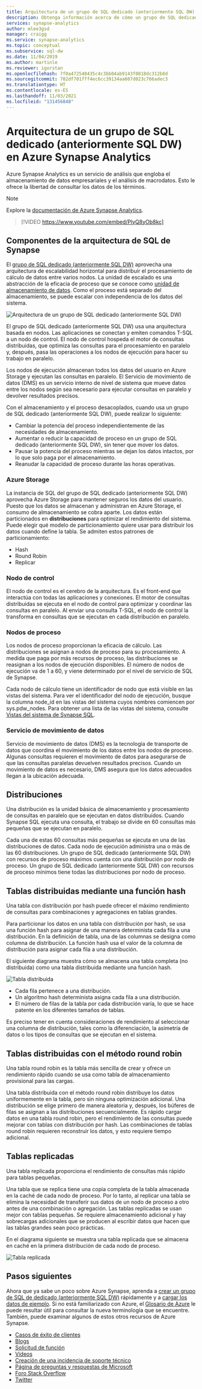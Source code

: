 ```yaml
---
title: Arquitectura de un grupo de SQL dedicado (anteriormente SQL DW)
description: Obtenga información acerca de cómo un grupo de SQL dedicado (anteriormente SQL DW) puede combinar en Azure Synapse Analytics las funcionalidades de procesamiento de consultas distribuidas con Azure Storage, para lograr un alto rendimiento y escalabilidad.
services: synapse-analytics
author: mlee3gsd
manager: craigg
ms.service: synapse-analytics
ms.topic: conceptual
ms.subservice: sql-dw
ms.date: 11/04/2019
ms.author: martinle
ms.reviewer: igorstan
ms.openlocfilehash: 7f0a472540435c4c3bb04ab9143f0818dc312b8d
ms.sourcegitcommit: 702df701fff4ec6cc39134aa607d023c766adec3
ms.translationtype: HT
ms.contentlocale: es-ES
ms.lasthandoff: 11/03/2021
ms.locfileid: "131456848"
---
```

# <a name="dedicated-sql-pool-formerly-sql-dw-architecture-in-azure-synapse-analytics"></a>Arquitectura de un grupo de SQL dedicado (anteriormente SQL DW) en Azure Synapse Analytics

Azure Synapse Analytics es un servicio de análisis que engloba el almacenamiento de datos empresariales y el análisis de macrodatos. Esto le ofrece la libertad de consultar los datos de los términos.

> [!NOTE]
>Explore la [documentación de Azure Synapse Analytics](../overview-what-is.md).
>


> [!VIDEO https://www.youtube.com/embed/PlyQ8yOb8kc]

## <a name="synapse-sql-architecture-components"></a>Componentes de la arquitectura de SQL de Synapse

El [grupo de SQL dedicado (anteriormente SQL DW)](sql-data-warehouse-overview-what-is.md) aprovecha una arquitectura de escalabilidad horizontal para distribuir el procesamiento de cálculo de datos entre varios nodos. La unidad de escalado es una abstracción de la eficacia de proceso que se conoce como [unidad de almacenamiento de datos](what-is-a-data-warehouse-unit-dwu-cdwu.md). Como el proceso está separado del almacenamiento, se puede escalar con independencia de los datos del sistema.

![Arquitectura de un grupo de SQL dedicado (anteriormente SQL DW)](./media/massively-parallel-processing-mpp-architecture/massively-parallel-processing-mpp-architecture.png)

El grupo de SQL dedicado (anteriormente SQL DW) usa una arquitectura basada en nodos. Las aplicaciones se conectan y emiten comandos T-SQL a un nodo de control. El nodo de control hospeda el motor de consultas distribuidas, que optimiza las consultas para el procesamiento en paralelo y, después, pasa las operaciones a los nodos de ejecución para hacer su trabajo en paralelo.

Los nodos de ejecución almacenan todos los datos del usuario en Azure Storage y ejecutan las consultas en paralelo. El Servicio de movimiento de datos (DMS) es un servicio interno de nivel de sistema que mueve datos entre los nodos según sea necesario para ejecutar consultas en paralelo y devolver resultados precisos.

Con el almacenamiento y el proceso desacoplados, cuando usa un grupo de SQL dedicado (anteriormente SQL DW), puede realizar lo siguiente:

- Cambiar la potencia del proceso independientemente de las necesidades de almacenamiento.
- Aumentar o reducir la capacidad de proceso en un grupo de SQL dedicado (anteriormente SQL DW), sin tener que mover los datos.
- Pausar la potencia del proceso mientras se dejan los datos intactos, por lo que solo paga por el almacenamiento.
- Reanudar la capacidad de proceso durante las horas operativas.

### <a name="azure-storage"></a>Azure Storage

La instancia de SQL del grupo de SQL dedicado (anteriormente SQL DW) aprovecha Azure Storage para mantener seguros los datos del usuario.  Puesto que los datos se almacenan y administran en Azure Storage, el consumo de almacenamiento se cobra aparte. Los datos están particionados en **distribuciones** para optimizar el rendimiento del sistema. Puede elegir qué modelo de particionamiento quiere usar para distribuir los datos cuando define la tabla. Se admiten estos patrones de particionamiento:

- Hash
- Round Robin
- Replicar

### <a name="control-node"></a>Nodo de control

El nodo de control es el cerebro de la arquitectura. Es el front-end que interactúa con todas las aplicaciones y conexiones. El motor de consultas distribuidas se ejecuta en el nodo de control para optimizar y coordinar las consultas en paralelo. Al enviar una consulta T-SQL, el nodo de control la transforma en consultas que se ejecutan en cada distribución en paralelo.

### <a name="compute-nodes"></a>Nodos de proceso

Los nodos de proceso proporcionan la eficacia de cálculo. Las distribuciones se asignan a nodos de proceso para su procesamiento. A medida que paga por más recursos de proceso, las distribuciones se reasignan a los nodos de ejecución disponibles. El número de nodos de ejecución va de 1 a 60, y viene determinado por el nivel de servicio de SQL de Synapse.

Cada nodo de cálculo tiene un identificador de nodo que está visible en las vistas del sistema. Para ver el identificador del nodo de ejecución, busque la columna node_id en las vistas del sistema cuyos nombres comiencen por sys.pdw_nodes. Para obtener una lista de las vistas del sistema, consulte [Vistas del sistema de Synapse SQL](/sql/relational-databases/system-catalog-views/sql-data-warehouse-and-parallel-data-warehouse-catalog-views?toc=/azure/synapse-analytics/sql-data-warehouse/toc.json&bc=/azure/synapse-analytics/sql-data-warehouse/breadcrumb/toc.json&view=azure-sqldw-latest&preserve-view=true).

### <a name="data-movement-service"></a>Servicio de movimiento de datos

Servicio de movimiento de datos (DMS) es la tecnología de transporte de datos que coordina el movimiento de los datos entre los nodos de proceso. Algunas consultas requieren el movimiento de datos para asegurarse de que las consultas paralelas devuelven resultados precisos. Cuando un movimiento de datos es necesario, DMS asegura que los datos adecuados llegan a la ubicación adecuada.

## <a name="distributions"></a>Distribuciones

Una distribución es la unidad básica de almacenamiento y procesamiento de consultas en paralelo que se ejecutan en datos distribuidos. Cuando Synapse SQL ejecuta una consulta, el trabajo se divide en 60 consultas más pequeñas que se ejecutan en paralelo.

Cada una de estas 60 consultas más pequeñas se ejecuta en una de las distribuciones de datos. Cada nodo de ejecución administra una o más de las 60 distribuciones. Un grupo de SQL dedicado (anteriormente SQL DW) con recursos de proceso máximos cuenta con una distribución por nodo de proceso. Un grupo de SQL dedicado (anteriormente SQL DW) con recursos de proceso mínimos tiene todas las distribuciones por nodo de proceso.  

## <a name="hash-distributed-tables"></a>Tablas distribuidas mediante una función hash

Una tabla con distribución por hash puede ofrecer el máximo rendimiento de consultas para combinaciones y agregaciones en tablas grandes.

Para particionar los datos en una tabla con distribución por hash, se usa una función hash para asignar de una manera determinista cada fila a una distribución. En la definición de tabla, una de las columnas se designa como columna de distribución. La función hash usa el valor de la columna de distribución para asignar cada fila a una distribución.

El siguiente diagrama muestra cómo se almacena una tabla completa (no distribuida) como una tabla distribuida mediante una función hash.

![Tabla distribuida](./media/massively-parallel-processing-mpp-architecture/hash-distributed-table.png "Tabla distribuida")  

- Cada fila pertenece a una distribución.  
- Un algoritmo hash determinista asigna cada fila a una distribución.  
- El número de filas de la tabla por cada distribución varía, lo que se hace patente en los diferentes tamaños de tablas.

Es preciso tener en cuenta consideraciones de rendimiento al seleccionar una columna de distribución, tales como la diferenciación, la asimetría de datos o los tipos de consultas que se ejecutan en el sistema.

## <a name="round-robin-distributed-tables"></a>Tablas distribuidas con el método round robin

Una tabla round robin es la tabla más sencilla de crear y ofrece un rendimiento rápido cuando se usa como tabla de almacenamiento provisional para las cargas.

Una tabla distribuida con el método round robin distribuye los datos uniformemente en la tabla, pero sin ninguna optimización adicional. Una distribución se elige primero de manera aleatoria y, después, los búferes de filas se asignan a las distribuciones secuencialmente. Es rápido cargar datos en una tabla round robin, pero el rendimiento de las consultas puede mejorar con tablas con distribución por hash. Las combinaciones de tablas round robin requieren reconstruir los datos, y esto requiere tiempo adicional.

## <a name="replicated-tables"></a>Tablas replicadas

Una tabla replicada proporciona el rendimiento de consultas más rápido para tablas pequeñas.

Una tabla que se replica tiene una copia completa de la tabla almacenada en la caché de cada nodo de proceso. Por lo tanto, al replicar una tabla se elimina la necesidad de transferir sus datos de un nodo de proceso a otro antes de una combinación o agregación. Las tablas replicadas se usan mejor con tablas pequeñas. Se requiere almacenamiento adicional y hay sobrecargas adicionales que se producen al escribir datos que hacen que las tablas grandes sean poco prácticas.  

En el diagrama siguiente se muestra una tabla replicada que se almacena en caché en la primera distribución de cada nodo de proceso.  

![Tabla replicada](./media/massively-parallel-processing-mpp-architecture/replicated-table.png "Tabla replicada")

## <a name="next-steps"></a>Pasos siguientes

Ahora que ya sabe un poco sobre Azure Synapse, aprenda a [crear un grupo de SQL de dedicado (anteriormente SQL DW)](create-data-warehouse-portal.md) rápidamente y a [cargar los datos de ejemplo](./load-data-from-azure-blob-storage-using-copy.md). Si no está familiarizado con Azure, el [Glosario de Azure](../../azure-glossary-cloud-terminology.md?toc=/azure/synapse-analytics/sql-data-warehouse/toc.json&bc=/azure/synapse-analytics/sql-data-warehouse/breadcrumb/toc.json) le puede resultar útil para consultar la nueva terminología que se encuentre. También, puede examinar algunos de estos otros recursos de Azure Synapse.  

- [Casos de éxito de clientes](https://azure.microsoft.com/case-studies/?service=sql-data-warehouse)
- [Blogs](https://azure.microsoft.com/blog/tag/azure-sql-data-warehouse/)
- [Solicitud de función](https://feedback.azure.com/d365community/forum/9b9ba8e4-0825-ec11-b6e6-000d3a4f07b8)
- [Vídeos](https://azure.microsoft.com/documentation/videos/index/?services=sql-data-warehouse)
- [Creación de una incidencia de soporte técnico](sql-data-warehouse-get-started-create-support-ticket.md)
- [Página de preguntas y respuestas de Microsoft](/answers/topics/azure-synapse-analytics.html)
- [Foro Stack Overflow](https://stackoverflow.com/questions/tagged/azure-sqldw)
- [Twitter](https://twitter.com/hashtag/SQLDW)

